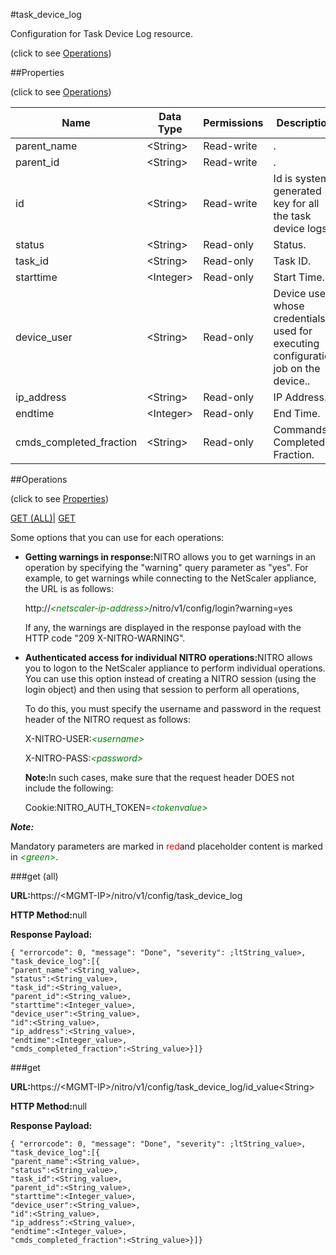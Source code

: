 #task_device_log



Configuration for Task Device Log resource.

<span>(click to see [Operations](#operations))</span>



##Properties 

<span>(click to see [Operations](#operations))</span>





<table><thead><tr><th>Name</th><th>Data Type</th><th>Permissions</th><th>Description</th></tr></thead><tbody><tr><td>parent_name</td><td>&lt;String></td><td>Read-write</td><td>.</td></tr><tr><td>parent_id</td><td>&lt;String></td><td>Read-write</td><td>.</td></tr><tr><td>id</td><td>&lt;String></td><td>Read-write</td><td>Id is system generated key for all the task device logs.</td></tr><tr><td>status</td><td>&lt;String></td><td>Read-only</td><td>Status.</td></tr><tr><td>task_id</td><td>&lt;String></td><td>Read-only</td><td>Task ID.</td></tr><tr><td>starttime</td><td>&lt;Integer></td><td>Read-only</td><td>Start Time.</td></tr><tr><td>device_user</td><td>&lt;String></td><td>Read-only</td><td>Device user whose credentials used for executing configuration job on the device..</td></tr><tr><td>ip_address</td><td>&lt;String></td><td>Read-only</td><td>IP Address.</td></tr><tr><td>endtime</td><td>&lt;Integer></td><td>Read-only</td><td>End Time.</td></tr><tr><td>cmds_completed_fraction</td><td>&lt;String></td><td>Read-only</td><td>Commands Completed Fraction.</td></tr></tbody></table>

##Operations 

<span>(click to see [Properties](#properties))</span>





[GET (ALL)](#get-all)| [GET](#get)





Some options that you can use for each operations:

<ul><li><p><b>Getting warnings in response:</b>NITRO allows you to get warnings in an operation by specifying the "warning" query parameter as "yes". For example, to get warnings while connecting to the NetScaler appliance, the URL is as follows:</p><p>http://<span style="color:green;font-style:italic;">&lt;netscaler-ip-address&gt;</span>/nitro/v1/config/login?warning=yes</p><p>If any, the warnings are displayed in the response payload with the HTTP code "209 X-NITRO-WARNING".</p></li><li><p><b>Authenticated access for individual NITRO operations:</b>NITRO allows you to logon to the NetScaler appliance to perform individual operations. You can use this option instead of creating a NITRO session (using the login object) and then using that session to perform all operations,</p><p>To do this, you must specify the username and password in the request header of the NITRO request as follows:</p><p>X-NITRO-USER:<span style="color:green;font-style:italic;">&lt;username&gt;</span></p><p>X-NITRO-PASS:<span style="color:green;font-style:italic;">&lt;password&gt;</span></p><p><b>Note:</b>In such cases, make sure that the request header DOES not include the following:</p><p>Cookie:NITRO_AUTH_TOKEN=<span style="color:green;font-style:italic;">&lt;tokenvalue&gt;</span></p></li></ul>







***Note:*** 

Mandatory parameters are marked in <span style="color:#FF0000;">red</span>and placeholder content is marked in <span style="color:green;font-style:italic">&lt;green&gt;</span>.



###get (all)







<b>URL:</b>https://&lt;MGMT-IP&gt;/nitro/v1/config/task_device_log

<b>HTTP Method:</b>null

<b>Response Payload: </b>
```
{ "errorcode": 0, "message": "Done", "severity": ;ltString_value>, "task_device_log":[{
"parent_name":<String_value>,
"status":<String_value>,
"task_id":<String_value>,
"parent_id":<String_value>,
"starttime":<Integer_value>,
"device_user":<String_value>,
"id":<String_value>,
"ip_address":<String_value>,
"endtime":<Integer_value>,
"cmds_completed_fraction":<String_value>}]}
```







###get







<b>URL:</b>https://&lt;MGMT-IP&gt;/nitro/v1/config/task_device_log/id_value&lt;String&gt;

<b>HTTP Method:</b>null

<b>Response Payload: </b>
```
{ "errorcode": 0, "message": "Done", "severity": ;ltString_value>, "task_device_log":[{
"parent_name":<String_value>,
"status":<String_value>,
"task_id":<String_value>,
"parent_id":<String_value>,
"starttime":<Integer_value>,
"device_user":<String_value>,
"id":<String_value>,
"ip_address":<String_value>,
"endtime":<Integer_value>,
"cmds_completed_fraction":<String_value>}]}
```







